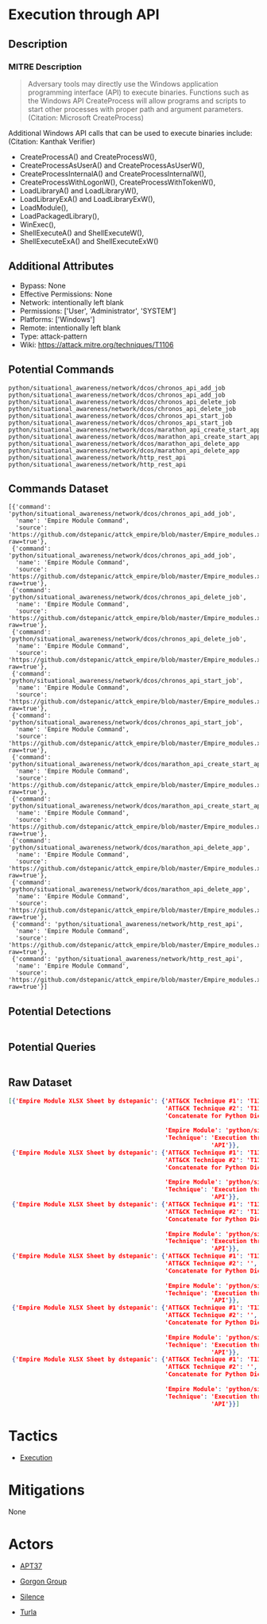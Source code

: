 
# Execution through API

## Description

### MITRE Description

> Adversary tools may directly use the Windows application programming interface (API) to execute binaries. Functions such as the Windows API CreateProcess will allow programs and scripts to start other processes with proper path and argument parameters. (Citation: Microsoft CreateProcess)

Additional Windows API calls that can be used to execute binaries include: (Citation: Kanthak Verifier)

* CreateProcessA() and CreateProcessW(),
* CreateProcessAsUserA() and CreateProcessAsUserW(),
* CreateProcessInternalA() and CreateProcessInternalW(),
* CreateProcessWithLogonW(), CreateProcessWithTokenW(),
* LoadLibraryA() and LoadLibraryW(),
* LoadLibraryExA() and LoadLibraryExW(),
* LoadModule(),
* LoadPackagedLibrary(),
* WinExec(),
* ShellExecuteA() and ShellExecuteW(),
* ShellExecuteExA() and ShellExecuteExW()

## Additional Attributes

* Bypass: None
* Effective Permissions: None
* Network: intentionally left blank
* Permissions: ['User', 'Administrator', 'SYSTEM']
* Platforms: ['Windows']
* Remote: intentionally left blank
* Type: attack-pattern
* Wiki: https://attack.mitre.org/techniques/T1106

## Potential Commands

```
python/situational_awareness/network/dcos/chronos_api_add_job
python/situational_awareness/network/dcos/chronos_api_add_job
python/situational_awareness/network/dcos/chronos_api_delete_job
python/situational_awareness/network/dcos/chronos_api_delete_job
python/situational_awareness/network/dcos/chronos_api_start_job
python/situational_awareness/network/dcos/chronos_api_start_job
python/situational_awareness/network/dcos/marathon_api_create_start_app
python/situational_awareness/network/dcos/marathon_api_create_start_app
python/situational_awareness/network/dcos/marathon_api_delete_app
python/situational_awareness/network/dcos/marathon_api_delete_app
python/situational_awareness/network/http_rest_api
python/situational_awareness/network/http_rest_api
```

## Commands Dataset

```
[{'command': 'python/situational_awareness/network/dcos/chronos_api_add_job',
  'name': 'Empire Module Command',
  'source': 'https://github.com/dstepanic/attck_empire/blob/master/Empire_modules.xlsx?raw=true'},
 {'command': 'python/situational_awareness/network/dcos/chronos_api_add_job',
  'name': 'Empire Module Command',
  'source': 'https://github.com/dstepanic/attck_empire/blob/master/Empire_modules.xlsx?raw=true'},
 {'command': 'python/situational_awareness/network/dcos/chronos_api_delete_job',
  'name': 'Empire Module Command',
  'source': 'https://github.com/dstepanic/attck_empire/blob/master/Empire_modules.xlsx?raw=true'},
 {'command': 'python/situational_awareness/network/dcos/chronos_api_delete_job',
  'name': 'Empire Module Command',
  'source': 'https://github.com/dstepanic/attck_empire/blob/master/Empire_modules.xlsx?raw=true'},
 {'command': 'python/situational_awareness/network/dcos/chronos_api_start_job',
  'name': 'Empire Module Command',
  'source': 'https://github.com/dstepanic/attck_empire/blob/master/Empire_modules.xlsx?raw=true'},
 {'command': 'python/situational_awareness/network/dcos/chronos_api_start_job',
  'name': 'Empire Module Command',
  'source': 'https://github.com/dstepanic/attck_empire/blob/master/Empire_modules.xlsx?raw=true'},
 {'command': 'python/situational_awareness/network/dcos/marathon_api_create_start_app',
  'name': 'Empire Module Command',
  'source': 'https://github.com/dstepanic/attck_empire/blob/master/Empire_modules.xlsx?raw=true'},
 {'command': 'python/situational_awareness/network/dcos/marathon_api_create_start_app',
  'name': 'Empire Module Command',
  'source': 'https://github.com/dstepanic/attck_empire/blob/master/Empire_modules.xlsx?raw=true'},
 {'command': 'python/situational_awareness/network/dcos/marathon_api_delete_app',
  'name': 'Empire Module Command',
  'source': 'https://github.com/dstepanic/attck_empire/blob/master/Empire_modules.xlsx?raw=true'},
 {'command': 'python/situational_awareness/network/dcos/marathon_api_delete_app',
  'name': 'Empire Module Command',
  'source': 'https://github.com/dstepanic/attck_empire/blob/master/Empire_modules.xlsx?raw=true'},
 {'command': 'python/situational_awareness/network/http_rest_api',
  'name': 'Empire Module Command',
  'source': 'https://github.com/dstepanic/attck_empire/blob/master/Empire_modules.xlsx?raw=true'},
 {'command': 'python/situational_awareness/network/http_rest_api',
  'name': 'Empire Module Command',
  'source': 'https://github.com/dstepanic/attck_empire/blob/master/Empire_modules.xlsx?raw=true'}]
```

## Potential Detections

```json

```

## Potential Queries

```json

```

## Raw Dataset

```json
[{'Empire Module XLSX Sheet by dstepanic': {'ATT&CK Technique #1': 'T1106',
                                            'ATT&CK Technique #2': 'T1168',
                                            'Concatenate for Python Dictionary': '"python/situational_awareness/network/dcos/chronos_api_add_job":  '
                                                                                 '["T1106","T1168"],',
                                            'Empire Module': 'python/situational_awareness/network/dcos/chronos_api_add_job',
                                            'Technique': 'Execution through '
                                                         'API'}},
 {'Empire Module XLSX Sheet by dstepanic': {'ATT&CK Technique #1': 'T1106',
                                            'ATT&CK Technique #2': 'T1168',
                                            'Concatenate for Python Dictionary': '"python/situational_awareness/network/dcos/chronos_api_delete_job":  '
                                                                                 '["T1106","T1168"],',
                                            'Empire Module': 'python/situational_awareness/network/dcos/chronos_api_delete_job',
                                            'Technique': 'Execution through '
                                                         'API'}},
 {'Empire Module XLSX Sheet by dstepanic': {'ATT&CK Technique #1': 'T1106',
                                            'ATT&CK Technique #2': 'T1168',
                                            'Concatenate for Python Dictionary': '"python/situational_awareness/network/dcos/chronos_api_start_job":  '
                                                                                 '["T1106","T1168"],',
                                            'Empire Module': 'python/situational_awareness/network/dcos/chronos_api_start_job',
                                            'Technique': 'Execution through '
                                                         'API'}},
 {'Empire Module XLSX Sheet by dstepanic': {'ATT&CK Technique #1': 'T1106',
                                            'ATT&CK Technique #2': '',
                                            'Concatenate for Python Dictionary': '"python/situational_awareness/network/dcos/marathon_api_create_start_app":  '
                                                                                 '["T1106"],',
                                            'Empire Module': 'python/situational_awareness/network/dcos/marathon_api_create_start_app',
                                            'Technique': 'Execution through '
                                                         'API'}},
 {'Empire Module XLSX Sheet by dstepanic': {'ATT&CK Technique #1': 'T1106',
                                            'ATT&CK Technique #2': '',
                                            'Concatenate for Python Dictionary': '"python/situational_awareness/network/dcos/marathon_api_delete_app":  '
                                                                                 '["T1106"],',
                                            'Empire Module': 'python/situational_awareness/network/dcos/marathon_api_delete_app',
                                            'Technique': 'Execution through '
                                                         'API'}},
 {'Empire Module XLSX Sheet by dstepanic': {'ATT&CK Technique #1': 'T1106',
                                            'ATT&CK Technique #2': '',
                                            'Concatenate for Python Dictionary': '"python/situational_awareness/network/http_rest_api":  '
                                                                                 '["T1106"],',
                                            'Empire Module': 'python/situational_awareness/network/http_rest_api',
                                            'Technique': 'Execution through '
                                                         'API'}}]
```

# Tactics


* [Execution](../tactics/Execution.md)


# Mitigations

None

# Actors


* [APT37](../actors/APT37.md)

* [Gorgon Group](../actors/Gorgon-Group.md)
    
* [Silence](../actors/Silence.md)
    
* [Turla](../actors/Turla.md)
    
